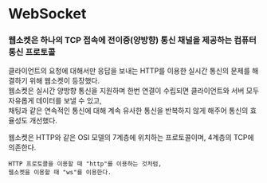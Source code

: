 # WebSocket

### 웹소켓은 하나의 TCP 접속에 전이중(양방향) 통신 채널을 제공하는 컴퓨터 통신 프로토콜   

클라이언트의 요청에 대해서만 응답을 보내는 HTTP를 이용한 실시간 통신의 문제를 해결하기 위해 웹소켓이 등장했다.   
웹소켓은 실시간 양방향 통신을 지원하며 한번 연결이 수립되면 클라이언트와 서버 모두 자유롭게 데이터를 보낼 수 있고,   
채팅과 같은 연속적인 통신에 대해 계속 유사한 통신을 반복하지 않게 해주어 통신의 효율성도 개선했다.   

웹소켓은 HTTP와 같은 OSI 모델의 7계층에 위치하는 프로토콜이며, 4계층의 TCP에 의존한다.
```
HTTP 프로토콜을 이용할 때 "http"를 이용하는 것처럼,
웹소켓을 이용할 때 "ws"를 이용한다.
```
